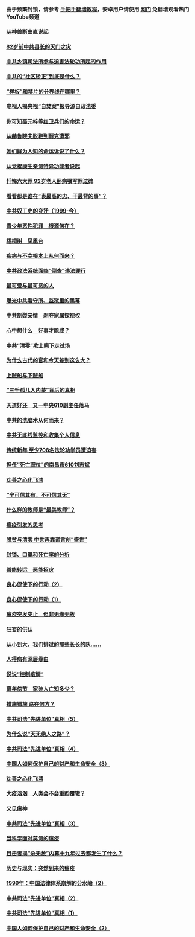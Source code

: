 #### 由于频繁封锁，请参考 [手把手翻墙教程](https://github.com/gfw-breaker/guides/wiki/)，安卓用户请使用 [网门](https://github.com/gfw-breaker/nogfw/blob/master/dl.md?t=04131201) 免翻墙观看热门YouTube频道 

#### [从神兽断曲直说起](../pages/19/423201.md?t=04131201) 

#### [82岁前中共县长的灭门之灾](../pages/19/423055.md?t=04131201) 

#### [中共乡镇司法所参与迫害法轮功所起的作用](../pages/19/423064.md?t=04131201) 

#### [中共的“社区矫正”到底是什么？](../pages/19/422870.md?t=04131201) 

#### [“样板”和禁片的分界线在哪里？](../pages/19/422704.md?t=04131201) 

#### [电视人揭央视“自焚案”报导源自政法委](../pages/19/422770.md?t=04131201) 

#### [你可知聂元梓等红卫兵们的命运？](../pages/19/422848.md?t=04131201) 

#### [从赫鲁晓夫脱鞋到耐克遭邪](../pages/19/422826.md?t=04131201) 

#### [她们鲜为人知的命运诉说了什么？](../pages/19/422754.md?t=04131201) 

#### [从党棍康生亲测特异功能者说起](../pages/19/422657.md?t=04131201) 

#### [忏悔六大罪 92岁老人卧病嘱写罪过碑](../pages/19/422750.md?t=04131201) 

#### [看看都是谁在“表最高的忠、干最背的事”？](../pages/19/422703.md?t=04131201) 

#### [中共奴工史的变迁（1999-今）](../pages/19/422656.md?t=04131201) 

#### [青少年恶性犯罪　根源何在？](../pages/19/422449.md?t=04131201) 

#### [梧桐树　凤凰台](../pages/19/422442.md?t=04131201) 

#### [疾病与不幸根本上从何而来？](../pages/19/422438.md?t=04131201) 

#### [中共政法系统面临“倒查”违法罪行](../pages/19/422497.md?t=04131201) 

#### [最可爱与最可恶的人](../pages/19/422448.md?t=04131201) 

#### [曝光中共看守所、监狱里的黑幕](../pages/19/422390.md?t=04131201) 

#### [中共割裂亲情　剥夺家属探视权](../pages/19/422364.md?t=04131201) 

#### [心中想什么　好事才能成？](../pages/19/422318.md?t=04131201) 

#### [中共“清零”欺上瞒下走过场](../pages/19/422306.md?t=04131201) 

#### [为什么古代的官和今天差别这么大？](../pages/19/422228.md?t=04131201) 

#### [上贼船与下贼船](../pages/19/422276.md?t=04131201) 

#### [“三千孤儿入内蒙”背后的真相](../pages/19/422229.md?t=04131201) 

#### [天道好还　又一中央610副主任落马](../pages/19/422155.md?t=04131201) 

#### [中共的洗脑术从何而来？](../pages/19/422154.md?t=04131201) 

#### [中共无底线监控和收集个人信息](../pages/19/422039.md?t=04131201) 

#### [传统新年 至少708名法轮功学员遭迫害](../pages/19/421946.md?t=04131201) 

#### [担任“死亡职位”的南昌市610刘志斌](../pages/19/421957.md?t=04131201) 

#### [劝善之心化飞鸿](../pages/19/421164.md?t=04131201) 

#### [“宁可信其有，不可信其无”](../pages/19/421691.md?t=04131201) 

#### [什么样的教师是“最美教师”？](../pages/19/421755.md?t=04131201) 

#### [瘟疫引发的思考](../pages/19/421594.md?t=04131201) 

#### [脱贫与清零 中共再靠谎言创“盛世”](../pages/19/421590.md?t=04131201) 

#### [封锁、口罩和死亡率的分析](../pages/19/421495.md?t=04131201) 

#### [善能转运　恶能招灾](../pages/19/421334.md?t=04131201) 

#### [良心促使下的行动（2）](../pages/19/421361.md?t=04131201) 

#### [良心促使下的行动（1）](../pages/19/421302.md?t=04131201) 

#### [瘟疫突发突止　但非无缘无故](../pages/19/421281.md?t=04131201) 

#### [狂妄的供认](../pages/19/421199.md?t=04131201) 

#### [从小到大，我们排过的那些长长的队……](../pages/19/421243.md?t=04131201) 

#### [人得病有深层缘由](../pages/19/420864.md?t=04131201) 

#### [说说“控制疫情”](../pages/19/420831.md?t=04131201) 

#### [离年傍节　家破人亡知多少？](../pages/19/420563.md?t=04131201) 

#### [措施错施  路在何方？](../pages/19/420076.md?t=04131201) 

#### [中共司法“先进单位”真相（5）](../pages/19/419453.md?t=04131201) 

#### [为什么说“天无绝人之路”？](../pages/19/419618.md?t=04131201) 

#### [中共司法“先进单位”真相（4）](../pages/19/419452.md?t=04131201) 

#### [中国人如何保护自己的财产和生命安全（3）](../pages/19/419405.md?t=04131201) 

#### [劝善之心化飞鸿](../pages/19/418758.md?t=04131201) 

#### [大疫汹汹　人类会不会重蹈覆辙？](../pages/19/419691.md?t=04131201) 

#### [又见瘟神](../pages/19/419225.md?t=04131201) 

#### [中共司法“先进单位”真相（3）](../pages/19/419451.md?t=04131201) 

#### [当科学面对莫测的瘟疫](../pages/19/419625.md?t=04131201) 

#### [目击者揭“杀无赦”内幕十九年过去都发生了什么？](../pages/19/419617.md?t=04131201) 

#### [历史与现实：突然到来的瘟疫](../pages/19/419619.md?t=04131201) 

#### [1999年：中国法律体系崩解的分水岭（2）](../pages/19/419455.md?t=04131201) 

#### [中共司法“先进单位”真相（2）](../pages/19/419450.md?t=04131201) 

#### [中共司法“先进单位”真相（1）](../pages/19/419449.md?t=04131201) 

#### [中国人如何保护自己的财产和生命安全（2）](../pages/19/419404.md?t=04131201) 

